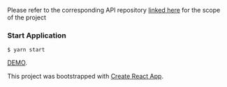 Please refer to the corresponding API repository [linked here](https://github.com/wung-s/payroll) for the scope of the project

### Start Application

    $ yarn start

[DEMO](https://dev-payroller.herokuapp.com/).

This project was bootstrapped with [Create React App](https://github.com/facebookincubator/create-react-app).
